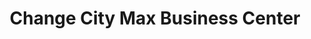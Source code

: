 ---
title: "Change City Max Business Center"
url: /ganta/change-city-max-business-center/
shop: convenience
---